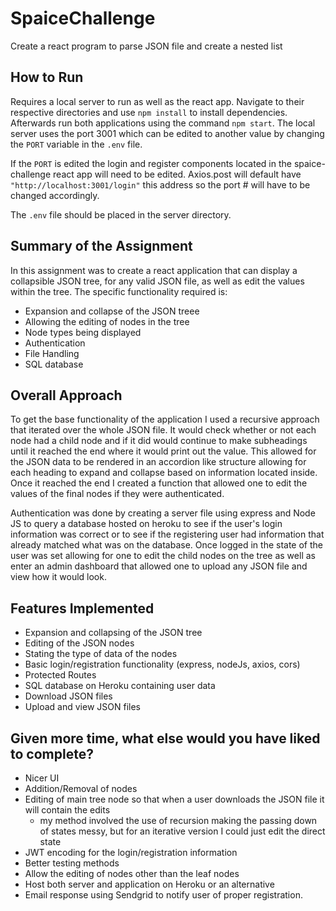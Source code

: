 # SpaiceChallenge
Create a react program to parse JSON file and create a nested list

## How to Run
Requires a local server to run as well as the react app. Navigate to their respective directories and use `npm install` to install dependencies. Afterwards run both applications using the command `npm start`. The local server uses the port 3001 which can be edited to another value by changing the `PORT` variable in the `.env` file. 

If the `PORT` is edited the login and register components located in the spaice-challenge react app will need to be edited. Axios.post will default have `"http://localhost:3001/login"` this address so the port # will have to be changed accordingly.

The `.env` file should be placed in the server directory.

## Summary of the Assignment
In this assignment was to create a react application that can display a collapsible JSON tree, for any valid JSON file, as well as edit the values within the tree. The specific functionality required is:
- Expansion and collapse of the JSON treee
- Allowing the editing of nodes in the tree
- Node types being displayed
- Authentication
- File Handling
- SQL database

## Overall Approach
To get the base functionality of the application I used a recursive approach that iterated over the whole JSON file. It would check whether or not each node had a child node and if it did would continue to make subheadings until it reached the end where it would print out the value. This allowed for the JSON data to be rendered in an accordion like structure allowing for each heading to expand and collapse based on information located inside. Once it reached the end I created a function that allowed one to edit the values of the final nodes if they were authenticated. 

Authentication was done by creating a server file using express and Node JS to query a database hosted on heroku to see if the user's login information was correct or to see if the registering user had information that already matched what was on the database. Once logged in the state of the user was set allowing for one to edit the child nodes on the tree as well as enter an admin dashboard that allowed one to upload any JSON file and view how it would look.

## Features Implemented
- Expansion and collapsing of the JSON tree
- Editing of the JSON nodes
- Stating the type of data of the nodes
- Basic login/registration functionality (express, nodeJs, axios, cors)
- Protected Routes
- SQL database on Heroku containing user data
- Download JSON files
- Upload and view JSON files

## Given more time, what else would you have liked to complete?
- Nicer UI
- Addition/Removal of nodes
- Editing of main tree node so that when a user downloads the JSON file it will contain the edits
  - my method involved the use of recursion making the passing down of states messy, but for an iterative version I could just edit the direct state
- JWT encoding for the login/registration information
- Better testing methods
- Allow the editing of nodes other than the leaf nodes
- Host both server and application on Heroku or an alternative
- Email response using Sendgrid to notify user of proper registration.
